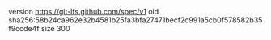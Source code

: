 version https://git-lfs.github.com/spec/v1
oid sha256:58b24ca962e32b4581b25fa3bfa27471becf2c991a5cb0f578582b35f9ccde4f
size 300
